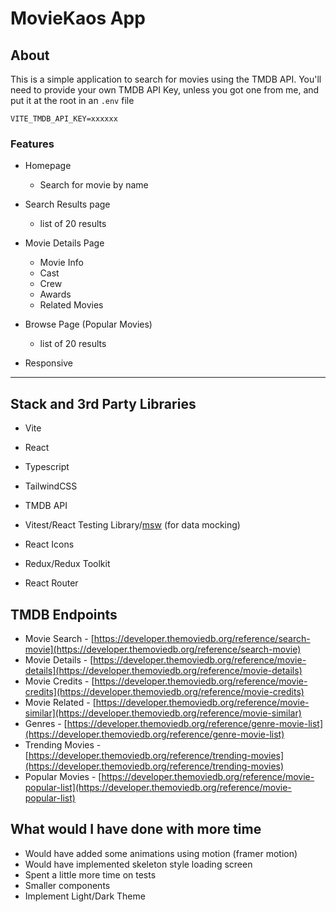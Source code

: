 # MovieKaos App

## About

This is a simple application to search for movies using the TMDB API. You'll need to provide your own TMDB API Key, unless you got one from me, and put it at the root in an `.env` file

```
VITE_TMDB_API_KEY=xxxxxx
```

### Features

- Homepage
  - Search for movie by name
- Search Results page
  - list of 20 results
- Movie Details Page
  - Movie Info
  - Cast
  - Crew
  - Awards
  - Related Movies
- Browse Page (Popular Movies)

  - list of 20 results

- Responsive

---

## Stack and 3rd Party Libraries

- Vite
- React
- Typescript
- TailwindCSS
- TMDB API
- Vitest/React Testing Library/[msw](https://mswjs.io/) (for data mocking)

- React Icons
- Redux/Redux Toolkit
- React Router

## TMDB Endpoints

- Movie Search - [https://developer.themoviedb.org/reference/search-movie](https://developer.themoviedb.org/reference/search-movie)
- Movie Details - [https://developer.themoviedb.org/reference/movie-details](https://developer.themoviedb.org/reference/movie-details)
- Movie Credits - [https://developer.themoviedb.org/reference/movie-credits](https://developer.themoviedb.org/reference/movie-credits)
- Movie Related - [https://developer.themoviedb.org/reference/movie-similar](https://developer.themoviedb.org/reference/movie-similar)
- Genres - [https://developer.themoviedb.org/reference/genre-movie-list](https://developer.themoviedb.org/reference/genre-movie-list)
- Trending Movies - [https://developer.themoviedb.org/reference/trending-movies](https://developer.themoviedb.org/reference/trending-movies)
- Popular Movies - [https://developer.themoviedb.org/reference/movie-popular-list](https://developer.themoviedb.org/reference/movie-popular-list)

## What would I have done with more time

- Would have added some animations using motion (framer motion)
- Would have implemented skeleton style loading screen
- Spent a little more time on tests
- Smaller components
- Implement Light/Dark Theme

